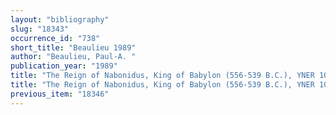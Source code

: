 ```yaml
---
layout: "bibliography"
slug: "18343"
occurrence_id: "738"
short_title: "Beaulieu 1989"
author: "Beaulieu, Paul-A. "
publication_year: "1989"
title: "The Reign of Nabonidus, King of Babylon (556-539 B.C.), YNER 10 (New Haven and London)"
title: "The Reign of Nabonidus, King of Babylon (556-539 B.C.), YNER 10 (New Haven and London)"
previous_item: "18346"
---
```

